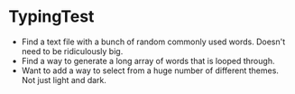 # TypingTest
 
- Find a text file with a bunch of random commonly used words. Doesn't need to be ridiculously big.
- Find a way to generate a long array of words that is looped through.
- Want to add a way to select from a huge number of different themes. Not just light and dark.